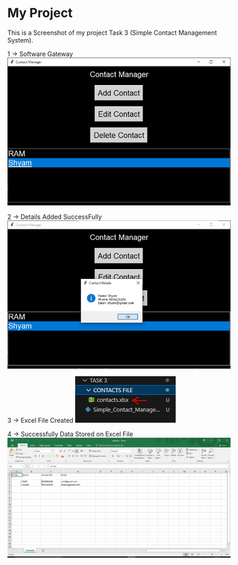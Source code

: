 # My Project

This is a Screenshot of my project Task 3 (Simple Contact Management System).

1 -> Software Gateway
![Screenshot of the application](../images/TASK3%20OUTPUT1.png)

2 -> Details Added SuccessFully
![Screenshot of the application](../images/TASK3%20OUTPUT2.png)

3 -> Excel File Created
![Screenshot of the application](../images/TASK3%20OUTPUT3.png)

4 -> Successfully Data Stored on Excel File
![Screenshot of the application](../images/TASK3%20OUTPUT4.png)